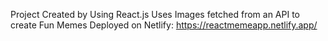 Project Created by Using React.js
Uses Images fetched from an API to create Fun Memes
Deployed on Netlify: https://reactmemeapp.netlify.app/
